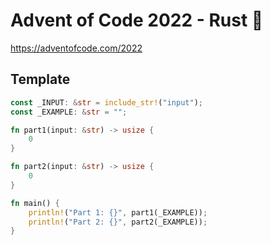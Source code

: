 # Advent of Code 2022 - Rust 🦀

https://adventofcode.com/2022

## Template

```rust
const _INPUT: &str = include_str!("input");
const _EXAMPLE: &str = "";

fn part1(input: &str) -> usize {
    0
}

fn part2(input: &str) -> usize {
    0
}

fn main() {
    println!("Part 1: {}", part1(_EXAMPLE));
    println!("Part 2: {}", part2(_EXAMPLE));
}
```